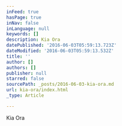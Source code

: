```yaml
---
inFeed: true
hasPage: true
inNav: false
inLanguage: null
keywords: []
description: Kia Ora
datePublished: '2016-06-03T05:59:13.723Z'
dateModified: '2016-06-03T05:59:13.532Z'
title: ''
author: []
authors: []
publisher: null
starred: false
sourcePath: _posts/2016-06-03-kia-ora.md
url: kia-ora/index.html
_type: Article

---
```

Kia Ora
